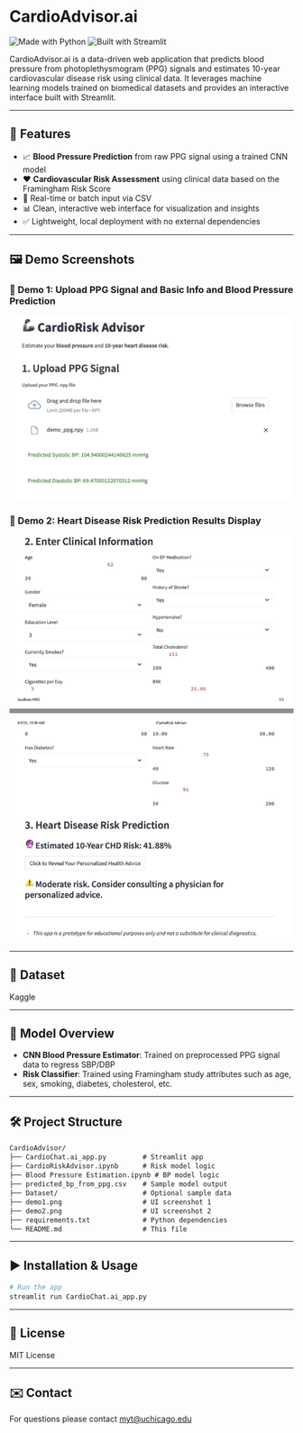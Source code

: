 # CardioAdvisor.ai

![Made with Python](https://img.shields.io/badge/Made%20with-Python-blue)
![Built with Streamlit](https://img.shields.io/badge/Built%20with-Streamlit-orange)

CardioAdvisor.ai is a data-driven web application that predicts blood pressure from photoplethysmogram (PPG) signals and estimates 10-year cardiovascular disease risk using clinical data. It leverages machine learning models trained on biomedical datasets and provides an interactive interface built with Streamlit.

---

## 🚀 Features

- 📈 **Blood Pressure Prediction** from raw PPG signal using a trained CNN model
- ❤️ **Cardiovascular Risk Assessment** using clinical data based on the Framingham Risk Score
- 🧪 Real-time or batch input via CSV
- 📊 Clean, interactive web interface for visualization and insights
- ✅ Lightweight, local deployment with no external dependencies

---

## 🖼 Demo Screenshots

### 📌 Demo 1: Upload PPG Signal and Basic Info and Blood Pressure Prediction

![Demo 1](./Demo1.png)

### 📌 Demo 2: Heart Disease Risk Prediction Results Display

![Demo 2](./Demo2.png)

---

## 📂 Dataset

Kaggle

---

## 🧠 Model Overview

- **CNN Blood Pressure Estimator**: Trained on preprocessed PPG signal data to regress SBP/DBP
- **Risk Classifier**: Trained using Framingham study attributes such as age, sex, smoking, diabetes, cholesterol, etc.

---

## 🛠 Project Structure

```
CardioAdvisor/
├── CardioChat.ai_app.py         # Streamlit app
├── CardioRiskAdvisor.ipynb      # Risk model logic
├── Blood Pressure Estimation.ipynb # BP model logic
├── predicted_bp_from_ppg.csv    # Sample model output
├── Dataset/                     # Optional sample data
├── demo1.png                    # UI screenshot 1
├── demo2.png                    # UI screenshot 2
├── requirements.txt             # Python dependencies
└── README.md                    # This file
```

---

## ▶️ Installation & Usage

```bash
# Run the app
streamlit run CardioChat.ai_app.py
```

---

## 📜 License

MIT License

---

## ✉️ Contact

For questions please contact [myt@uchicago.edu](mailto:myt@uchicago.edu)
